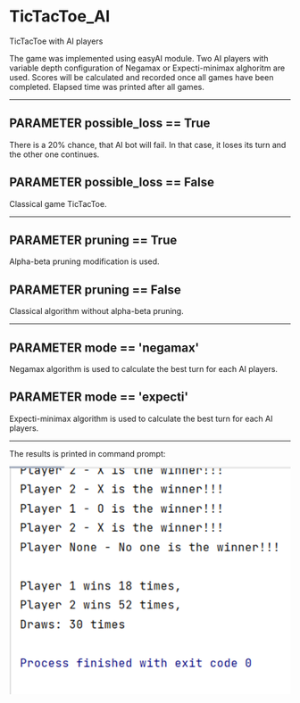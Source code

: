 # TicTacToe_AI
TicTacToe with AI players

<p>The game was implemented using easyAI module. Two AI players with variable depth configuration of Negamax 
or Expecti-minimax alghoritm are used.
Scores will be calculated and recorded once all games have been completed.
Elapsed time was printed after all games.
</p>

<hr>
<h2>PARAMETER possible_loss == True</h2>
<p>There is a 20% chance, that AI bot will fail. In that case, it loses its turn and 
the other one continues.</p>
<h2>PARAMETER possible_loss == False</h2>
<p>Classical game TicTacToe.</p>
<hr>

<h2>PARAMETER pruning == True</h2>
<p>Alpha-beta pruning modification is used.</p>
<h2>PARAMETER pruning == False</h2>
<p>Classical algorithm without alpha-beta pruning.</p>
<hr>

<h2>PARAMETER mode == 'negamax'</h2>
<p>Negamax algorithm is used to calculate the best turn for each AI players.</p>
<h2>PARAMETER mode == 'expecti'</h2>
<p>Expecti-minimax algorithm is used to calculate the best turn for each AI players.</p>
<hr>

<p>The results is printed in command prompt: </p>
<img src="img.png">